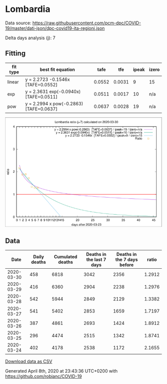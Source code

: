 # Lombardia

Data source: https://raw.githubusercontent.com/pcm-dpc/COVID-19/master/dati-json/dpc-covid19-ita-regioni.json

Delta days analysis (j): 7

## Fitting 
|fit type|best fit equation|tafe|tfe|ipeak|izero|
|-------|-----|--------|------|---|---|
|linear|y = 2.2723 -0.1546x  [TAFE=0.0552]|0.0552|0.0031|9|15|
|exp|y = 2.3631 exp(-0.0940x)  [TAFE=0.0511]|0.0511|0.0017|10|n/a|
|pow|y = 2.2994 x pow(-0.2863)  [TAFE=0.0637]|0.0637|0.0028|19|n/a|

![Plot](COVID-19_lombardia_j7_2020-03-30.png)

## Data
|Date|Daily deaths|Cumulated deaths|Deaths in the last 7 days|Deaths in the 7 days before|ratio|
|----|----------|-----------|-------|--------------------|-----|
|2020-03-30|458|6818|3042|2356|1.2912|
|2020-03-29|416|6360|2904|2238|1.2976|
|2020-03-28|542|5944|2849|2129|1.3382|
|2020-03-27|541|5402|2853|1659|1.7197|
|2020-03-26|387|4861|2693|1424|1.8912|
|2020-03-25|296|4474|2515|1342|1.8741|
|2020-03-24|402|4178|2538|1172|2.1655|

[Download data as CSV](COVID-19_lombardia_j7_2020-03-30.csv)

Generated April 8th, 2020 at 23:43:36 UTC+0200 with https://github.com/robianc/COVID-19
